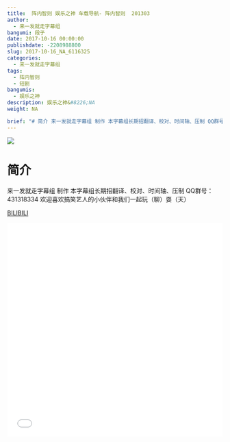 ```yaml
---
title:  阵内智则 娱乐之神 车载导航- 阵内智则  201303
author: 
  - 来一发就走字幕组
bangumi: 段子
date: 2017-10-16 00:00:00
publishdate: -2208988800
slug: 2017-10-16_NA_6116325
categories: 
  - 来一发就走字幕组
tags: 
  - 阵内智则
  - 短剧
bangumis: 
  - 娱乐之神
description: 娱乐之神&#8226;NA
weight: NA

brief: "# 简介 来一发就走字幕组 制作 本字幕组长期招翻译、校对、时间轴、压制 QQ群号：431318334 欢迎喜欢搞笑艺人的小伙伴和我们一起玩（聊）耍（天）"
---
```


![](https://i.imgur.com/CUmDGAJ.jpg)

# 简介  
来一发就走字幕组 制作 本字幕组长期招翻译、校对、时间轴、压制   QQ群号：431318334 欢迎喜欢搞笑艺人的小伙伴和我们一起玩（聊）耍（天）

  [BILIBILI](https://www.bilibili.com/video/av6116325/)


<div class="vcontainer">  <iframe class='video' src="//www.bilibili.com/blackboard/player.html?aid=6116325" width="100%" height="500" frameborder="0" allowfullscreen="allowfullscreen"></iframe></div>
